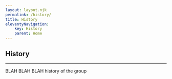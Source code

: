 ```yaml
---
layout: layout.njk
permalink: /history/
title: History
eleventyNavigation:
    key: History
    parent: Home
---
```


## History

***

BLAH BLAH BLAH history of the group